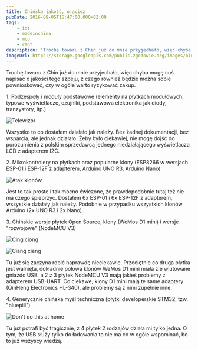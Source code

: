 ```yaml
---
title: Chińska jakość, ojacież
pubDate: 2016-08-05T15:47:00.000+02:00
tags:
    - iot
    - madeinchina
    - mcu
    - rant
description: 'Trochę towaru z Chin już do mnie przyjechało, więc chyba mogę coś napisać o jakości tego szpeju, z czego również będzie można sobie pownioskować, czy w ogóle warto ryzykować zakup.'
imageUrl: https://storage.googleapis.com/public.zgodowie.org/images/blue-pill-board.jpg
---
```


Trochę towaru z Chin już do mnie przyjechało, więc chyba mogę coś napisać o jakości tego szpeju, z czego również będzie można sobie pownioskować, czy w ogóle warto ryzykować zakup.

1\. Podzespoły i moduły podstawowe (elementy na płytkach modułowych, typowe wyświetlacze, czujniki, podstawowa elektronika jak diody, tranzystory, itp.)

![Telewizor](https://storage.googleapis.com/public.zgodowie.org/images/adapter-na-ekranie.jpg 'Adapter ekranu LCD')

Wszystko to co dostałem działało jak należy. Bez żadnej dokumentacji, bez wsparcia, ale jednak działało. Żeby było ciekawiej, nie mogę dojść do porozumienia z polskim sprzedawcą jednego niedziałającego wyświetlacza LCD z adapterem I2C.

2\. Mikrokontrolery na płytkach oraz popularne klony (ESP8266 w wersjach ESP-01 i ESP-12F z adapterem, Arduino UNO R3, Arduino Nano)

![Atak klonów](https://storage.googleapis.com/public.zgodowie.org/images/mcu.jpg 'Klon któregoś z Adruino, chyba nano')

Jest to tak proste i tak mocno ćwiczone, że prawdopodobnie tutaj też nie ma czego spieprzyć. Dostałem 6x ESP-01 i 6x ESP-12F z adapterem, wszystkie działały jak należy. Podobnie w przypadku wszystkich klonów Arduino (2x UNO R3 i 2x Nano).

3\. Chińskie wersje płytek Open Source, klony (WeMos D1 mini) i wersje "rozwojowe" (NodeMCU V3)

![Cing ciong](https://storage.googleapis.com/public.zgodowie.org/images/wemos-d1-mini.jpg 'WeMos d1 mini')

![Ciang cieng](https://storage.googleapis.com/public.zgodowie.org/images/nodemcu-v3.jpg 'NodeMCU V3')

Tu już się zaczyna robić naprawdę nieciekawie. Przeciętnie co druga płytka jest walnięta, dokładnie połowa klonów WeMos D1 mini miała źle wlutowane gniazdo USB, a 2 z 3 płytek NodeMCU V3 mają jakieś problemy z adapterem USB-UART. Co ciekawe, klony D1 mini mają te same adaptery (QinHeng Electronics HL-340), ale problemy są z nimi zupełnie inne.

4\. Generycznie chińska myśl techniczna (płytki developerskie STM32, tzw. "bluepill")

![Don't do this at home](https://storage.googleapis.com/public.zgodowie.org/images/blue-pill-board.jpg 'Blue Pill')

Tu już potrafi być tragicznie, z 4 płytek 2 rodzajów działa mi tylko jedna. O tym, że USB służy tylko do ładowania to nie ma co w ogóle wspominać, bo to już wszyscy wiedzą.

